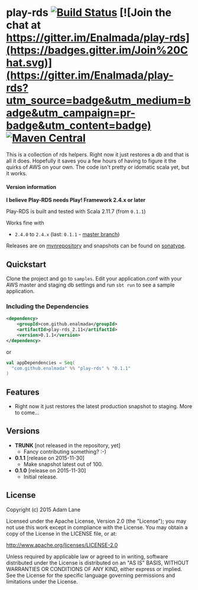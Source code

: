 # play-rds [![Build Status](https://travis-ci.org/Enalmada/play-rds.svg?branch=master)](https://travis-ci.org/Enalmada/play-rds) [![Join the chat at https://gitter.im/Enalmada/play-rds](https://badges.gitter.im/Join%20Chat.svg)](https://gitter.im/Enalmada/play-rds?utm_source=badge&utm_medium=badge&utm_campaign=pr-badge&utm_content=badge) [![Maven Central](https://maven-badges.herokuapp.com/maven-central/com.github.enalmada/play-rds/badge.svg)](https://maven-badges.herokuapp.com/maven-central/com.github.enalmada/play-rds)


This is a collection of rds helpers.  Right now it just restores a db and that is all it does.
Hopefully it saves you a few hours of having to figure it the quirks of AWS on your own.
The code isn't pretty or idomatic scala yet, but it works. 

#### Version information
**I believe Play-RDS needs Play! Framework 2.4.x or later**

Play-RDS is built and tested with Scala 2.11.7 (from `0.1.1`)

Works fine with

* `2.4.0` to `2.4.x` (last: `0.1.1` - [master branch](https://github.com/enalmada/play-rds/tree/master))

Releases are on [mvnrepository](http://mvnrepository.com/artifact/com.github.enalmada) and snapshots can be found on [sonatype](https://oss.sonatype.org/content/repositories/snapshots/com/github/enalmada).

## Quickstart
Clone the project and go to `samples`. Edit your application.conf with your AWS master and staging db settings and run `sbt run` to see a sample application.

### Including the Dependencies

```xml
<dependency>
    <groupId>com.github.enalmada</groupId>
    <artifactId>play-rds_2.11</artifactId>
    <version>0.1.1</version>
</dependency>
```
or

```scala
val appDependencies = Seq(
  "com.github.enalmada" %% "play-rds" % "0.1.1"
)
```

## Features

* Right now it just restores the latest production snapshot to staging.  More to come...

## Versions
* **TRUNK** [not released in the repository, yet]
  * Fancy contributing something? :-)
* **0.1.1** [release on 2015-11-30]
  * Make snapshot latest out of 100.  
* **0.1.0** [release on 2015-11-30]
  * Initial release.
  
## License

Copyright (c) 2015 Adam Lane

Licensed under the Apache License, Version 2.0 (the "License"); you may not use this work except in compliance with the License. You may obtain a copy of the License in the LICENSE file, or at:

http://www.apache.org/licenses/LICENSE-2.0

Unless required by applicable law or agreed to in writing, software distributed under the License is distributed on an "AS IS" BASIS, WITHOUT WARRANTIES OR CONDITIONS OF ANY KIND, either express or implied. See the License for the specific language governing permissions and limitations under the License.
  